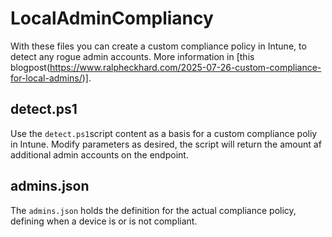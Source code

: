 # LocalAdminCompliancy

With these files you can create a custom compliance policy in Intune, to detect any rogue admin accounts. More information in [this blogpost(https://www.ralpheckhard.com/2025-07-26-custom-compliance-for-local-admins/)].

## detect.ps1

Use the `detect.ps1`script content as a basis for a custom compliance poliy in Intune. Modify parameters as desired, the script will return the amount af additional admin accounts on the endpoint.

## admins.json

The `admins.json` holds the definition for the actual compliance policy, defining when a device is or is not compliant.
